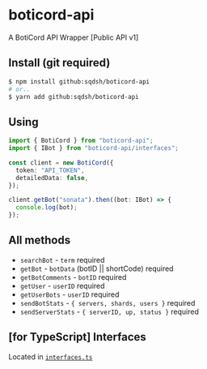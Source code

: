 # boticord-api
A BotiCord API Wrapper [Public API v1]

## Install (git required)
```bash
$ npm install github:sqdsh/boticord-api
# or..
$ yarn add github:sqdsh/boticord-api
```

## Using
```ts
import { BotiCord } from "boticord-api";
import { IBot } from "boticord-api/interfaces";

const client = new BotiCord({
  token: "API_TOKEN",
  detailedData: false,
});

client.getBot("sonata").then((bot: IBot) => {
  console.log(bot);
});

```

## All methods
* `searchBot` - `term` required
* `getBot` - `botData` (botID || shortCode) required
* `getBotComments` - `botID` required
* `getUser` - `userID` required
* `getUserBots` - `userID` required
* `sendBotStats` - `{ servers, shards, users }` required
* `sendServerStats` - `{ serverID, up, status }` required

## [for TypeScript] Interfaces
Located in [`interfaces.ts`](https://github.com/sqdsh/boticord-api/blob/master/interfaces.ts)